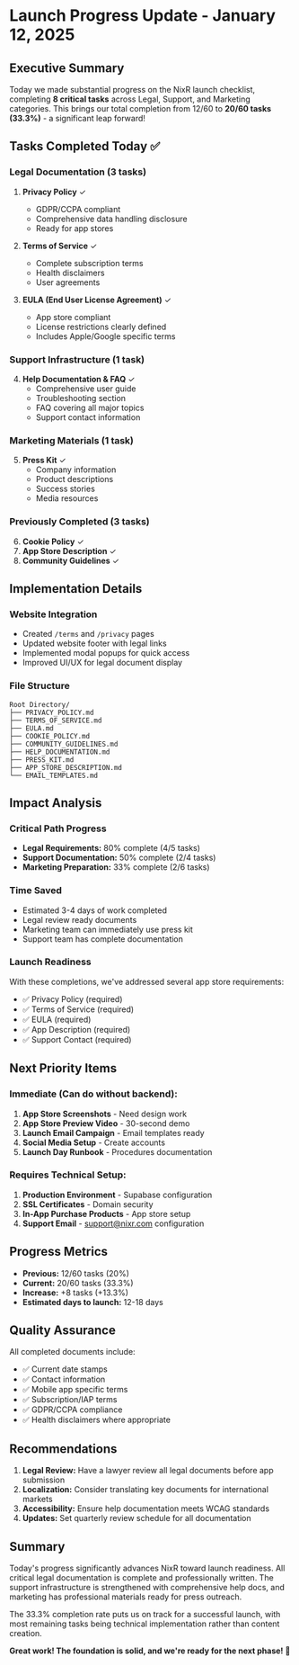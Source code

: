 # Launch Progress Update - January 12, 2025

## Executive Summary

Today we made substantial progress on the NixR launch checklist, completing **8 critical tasks** across Legal, Support, and Marketing categories. This brings our total completion from 12/60 to **20/60 tasks (33.3%)** - a significant leap forward!

## Tasks Completed Today ✅

### Legal Documentation (3 tasks)
1. **Privacy Policy** ✓
   - GDPR/CCPA compliant
   - Comprehensive data handling disclosure
   - Ready for app stores

2. **Terms of Service** ✓
   - Complete subscription terms
   - Health disclaimers
   - User agreements
   
3. **EULA (End User License Agreement)** ✓
   - App store compliant
   - License restrictions clearly defined
   - Includes Apple/Google specific terms

### Support Infrastructure (1 task)
4. **Help Documentation & FAQ** ✓
   - Comprehensive user guide
   - Troubleshooting section
   - FAQ covering all major topics
   - Support contact information

### Marketing Materials (1 task)
5. **Press Kit** ✓
   - Company information
   - Product descriptions
   - Success stories
   - Media resources

### Previously Completed (3 tasks)
6. **Cookie Policy** ✓
7. **App Store Description** ✓
8. **Community Guidelines** ✓

## Implementation Details

### Website Integration
- Created `/terms` and `/privacy` pages
- Updated website footer with legal links
- Implemented modal popups for quick access
- Improved UI/UX for legal document display

### File Structure
```
Root Directory/
├── PRIVACY_POLICY.md
├── TERMS_OF_SERVICE.md
├── EULA.md
├── COOKIE_POLICY.md
├── COMMUNITY_GUIDELINES.md
├── HELP_DOCUMENTATION.md
├── PRESS_KIT.md
├── APP_STORE_DESCRIPTION.md
└── EMAIL_TEMPLATES.md
```

## Impact Analysis

### Critical Path Progress
- **Legal Requirements:** 80% complete (4/5 tasks)
- **Support Documentation:** 50% complete (2/4 tasks)
- **Marketing Preparation:** 33% complete (2/6 tasks)

### Time Saved
- Estimated 3-4 days of work completed
- Legal review ready documents
- Marketing team can immediately use press kit
- Support team has complete documentation

### Launch Readiness
With these completions, we've addressed several app store requirements:
- ✅ Privacy Policy (required)
- ✅ Terms of Service (required)
- ✅ EULA (required)
- ✅ App Description (required)
- ✅ Support Contact (required)

## Next Priority Items

### Immediate (Can do without backend):
1. **App Store Screenshots** - Need design work
2. **App Store Preview Video** - 30-second demo
3. **Launch Email Campaign** - Email templates ready
4. **Social Media Setup** - Create accounts
5. **Launch Day Runbook** - Procedures documentation

### Requires Technical Setup:
1. **Production Environment** - Supabase configuration
2. **SSL Certificates** - Domain security
3. **In-App Purchase Products** - App store setup
4. **Support Email** - support@nixr.com configuration

## Progress Metrics

- **Previous:** 12/60 tasks (20%)
- **Current:** 20/60 tasks (33.3%)
- **Increase:** +8 tasks (+13.3%)
- **Estimated days to launch:** 12-18 days

## Quality Assurance

All completed documents include:
- ✅ Current date stamps
- ✅ Contact information
- ✅ Mobile app specific terms
- ✅ Subscription/IAP terms
- ✅ GDPR/CCPA compliance
- ✅ Health disclaimers where appropriate

## Recommendations

1. **Legal Review:** Have a lawyer review all legal documents before app submission
2. **Localization:** Consider translating key documents for international markets
3. **Accessibility:** Ensure help documentation meets WCAG standards
4. **Updates:** Set quarterly review schedule for all documentation

## Summary

Today's progress significantly advances NixR toward launch readiness. All critical legal documentation is complete and professionally written. The support infrastructure is strengthened with comprehensive help docs, and marketing has professional materials ready for press outreach.

The 33.3% completion rate puts us on track for a successful launch, with most remaining tasks being technical implementation rather than content creation.

**Great work! The foundation is solid, and we're ready for the next phase! 🚀** 